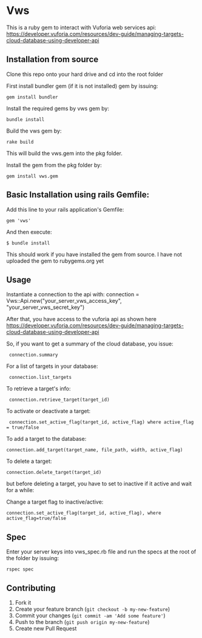 # Vws

This is a ruby gem to interact with Vuforia web services api:
https://developer.vuforia.com/resources/dev-guide/managing-targets-cloud-database-using-developer-api

## Installation from source

Clone this repo onto your hard drive and cd into the root folder

First install bundler gem (if it is not installed) gem by issuing:

    gem install bundler

Install the required gems by vws gem by:

    bundle install

Build the vws gem by:

    rake build

This will build the vws.gem into the pkg folder.

Install the gem from the pkg folder by:

    gem install vws.gem


## Basic Installation using rails Gemfile: 

Add this line to your rails application's Gemfile:

    gem 'vws'

And then execute:

    $ bundle install

This should work if you have installed the gem from source. I have not
uploaded the gem to rubygems.org yet


## Usage

Instantiate a connection to the api with:
     connection = Vws::Api.new("your_server_vws_access_key", "your_server_vws_secret_key")

After that, you have access to the vuforia api as shown here https://developer.vuforia.com/resources/dev-guide/managing-targets-cloud-database-using-developer-api

So, if you want to get a summary of the cloud database, you issue:

     connection.summary

For a list of targets in your database:

     connection.list_targets

To retrieve a target's info:
     
     connection.retrieve_target(target_id)

To activate or deactivate a target:
    
     connection.set_active_flag(target_id, active_flag) where active_flag = true/false

To add a target to the database:

    connection.add_target(target_name, file_path, width, active_flag)

To delete a target:
    
    connection.delete_target(target_id)

but before deleting a target, you have to set to inactive if it active and
wait for a while:

Change a target flag to inactive/active:
    
    connection.set_active_flag(target_id, active_flag), where active_flag=true/false


## Spec

Enter your server keys into vws_spec.rb file and run the specs at the root 
of the folder by issuing:

    rspec spec



## Contributing

1. Fork it
2. Create your feature branch (`git checkout -b my-new-feature`)
3. Commit your changes (`git commit -am 'Add some feature'`)
4. Push to the branch (`git push origin my-new-feature`)
5. Create new Pull Request
